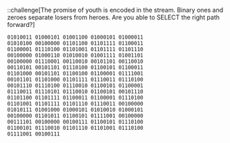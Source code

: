 ::challenge[The promise of youth is encoded in the stream. Binary ones and zeroes separate losers from heroes. Are you able to SELECT the right path forward?]

```plaintext
01010011 01000101 01001100 01000101 01000011
01010100 00100000 01101100 01101111 01100011
01100001 01110100 01101001 01101111 01101110
00100000 01000110 01010010 01001111 01001101
00100000 01110001 00110010 00101101 00110010
00110101 00101101 01110100 01100101 01100011
01101000 00101101 01100100 01100001 01111001
00101101 01101000 01101111 01110011 01110100
00101110 01110100 01110010 01100101 01100001
01110011 01110101 01110010 01100101 00101110
01101100 01101111 01100011 01100001 01110100
01101001 01101111 01101110 01110011 00100000
01010111 01001000 01000101 01010010 01000101
00100000 01101011 01100101 01111001 00100000
00111101 00100000 00100111 01100101 01110100
01100101 01110010 01101110 01101001 01110100
01111001 00100111
```

